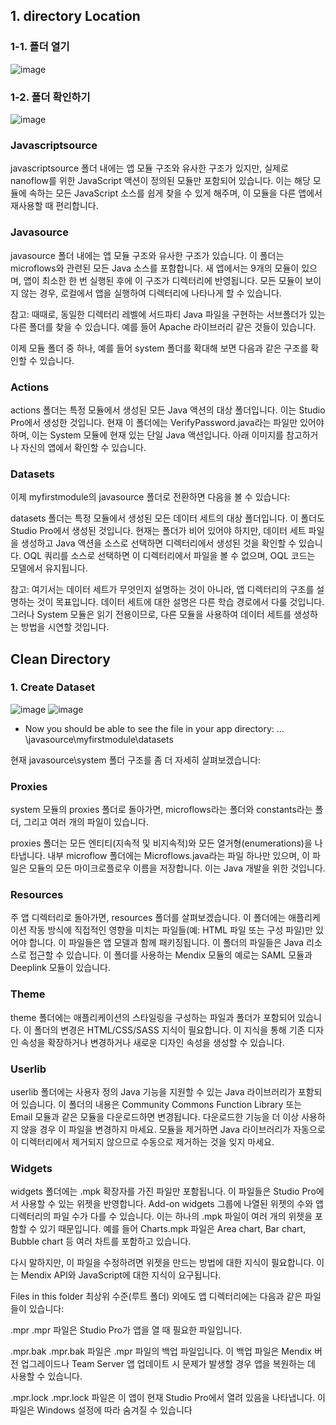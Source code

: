 ## 1. directory Location
### 1-1. 폴더 열기
![image](https://github.com/user-attachments/assets/cbde6949-bbdf-4e58-a338-eeaf4956c000)
### 1-2. 폴더 확인하기
![image](https://github.com/user-attachments/assets/18b43498-19ca-4a68-a84f-a80d07ce39bb)

### Javascriptsource
javascriptsource 폴더 내에는 앱 모듈 구조와 유사한 구조가 있지만, 실제로 nanoflow를 위한 JavaScript 액션이 정의된 모듈만 포함되어 있습니다. 이는 해당 모듈에 속하는 모든 JavaScript 소스를 쉽게 찾을 수 있게 해주며, 이 모듈을 다른 앱에서 재사용할 때 편리합니다.

### Javasource
javasource 폴더 내에는 앱 모듈 구조와 유사한 구조가 있습니다. 이 폴더는 microflows와 관련된 모든 Java 소스를 포함합니다. 새 앱에서는 9개의 모듈이 있으며, 앱이 최소한 한 번 실행된 후에 이 구조가 디렉터리에 반영됩니다. 모든 모듈이 보이지 않는 경우, 로컬에서 앱을 실행하여 디렉터리에 나타나게 할 수 있습니다.

참고: 때때로, 동일한 디렉터리 레벨에 서드파티 Java 파일을 구현하는 서브폴더가 있는 다른 폴더를 찾을 수 있습니다. 예를 들어 Apache 라이브러리 같은 것들이 있습니다.

이제 모듈 폴더 중 하나, 예를 들어 system 폴더를 확대해 보면 다음과 같은 구조를 확인할 수 있습니다.

### Actions
actions 폴더는 특정 모듈에서 생성된 모든 Java 액션의 대상 폴더입니다. 이는 Studio Pro에서 생성한 것입니다. 현재 이 폴더에는 VerifyPassword.java라는 파일만 있어야 하며, 이는 System 모듈에 현재 있는 단일 Java 액션입니다. 아래 이미지를 참고하거나 자신의 앱에서 확인할 수 있습니다.

### Datasets
이제 myfirstmodule의 javasource 폴더로 전환하면 다음을 볼 수 있습니다:

datasets 폴더는 특정 모듈에서 생성된 모든 데이터 세트의 대상 폴더입니다. 이 폴더도 Studio Pro에서 생성된 것입니다. 현재는 폴더가 비어 있어야 하지만, 데이터 세트 파일을 생성하고 Java 액션을 소스로 선택하면 디렉터리에서 생성된 것을 확인할 수 있습니다. OQL 쿼리를 소스로 선택하면 이 디렉터리에서 파일을 볼 수 없으며, OQL 코드는 모델에서 유지됩니다.

참고: 여기서는 데이터 세트가 무엇인지 설명하는 것이 아니라, 앱 디렉터리의 구조를 설명하는 것이 목표입니다. 데이터 세트에 대한 설명은 다른 학습 경로에서 다룰 것입니다. 그러나 System 모듈은 읽기 전용이므로, 다른 모듈을 사용하여 데이터 세트를 생성하는 방법을 시연할 것입니다.

## Clean Directory
### 1. Create Dataset
![image](https://github.com/user-attachments/assets/9cde7838-6f41-4644-95f9-cbb95f103c5a)
![image](https://github.com/user-attachments/assets/5699fb0d-a414-4dc8-ac4f-2d49c393e678)
- Now you should be able to see the file in your app directory: …\javasource\myfirstmodule\datasets

현재 javasource\system 폴더 구조를 좀 더 자세히 살펴보겠습니다:
### Proxies
system 모듈의 proxies 폴더로 돌아가면, microflows라는 폴더와 constants라는 폴더, 그리고 여러 개의 파일이 있습니다.

proxies 폴더는 모든 엔티티(지속적 및 비지속적)와 모든 열거형(enumerations)을 나타냅니다. 내부 microflow 폴더에는 Microflows.java라는 파일 하나만 있으며, 이 파일은 모듈의 모든 마이크로플로우 이름을 저장합니다. 이는 Java 개발을 위한 것입니다.

### Resources
주 앱 디렉터리로 돌아가면, resources 폴더를 살펴보겠습니다. 이 폴더에는 애플리케이션 작동 방식에 직접적인 영향을 미치는 파일들(예: HTML 파일 또는 구성 파일)만 있어야 합니다. 이 파일들은 앱 모델과 함께 패키징됩니다. 이 폴더의 파일들은 Java 리소스로 접근할 수 있습니다. 이 폴더를 사용하는 Mendix 모듈의 예로는 SAML 모듈과 Deeplink 모듈이 있습니다.

### Theme
theme 폴더에는 애플리케이션의 스타일링을 구성하는 파일과 폴더가 포함되어 있습니다. 이 폴더의 변경은 HTML/CSS/SASS 지식이 필요합니다. 이 지식을 통해 기존 디자인 속성을 확장하거나 변경하거나 새로운 디자인 속성을 생성할 수 있습니다.

### Userlib
userlib 폴더에는 사용자 정의 Java 기능을 지원할 수 있는 Java 라이브러리가 포함되어 있습니다. 이 폴더의 내용은 Community Commons Function Library 또는 Email 모듈과 같은 모듈을 다운로드하면 변경됩니다. 다운로드한 기능을 더 이상 사용하지 않을 경우 이 파일을 변경하지 마세요. 모듈을 제거하면 Java 라이브러리가 자동으로 이 디렉터리에서 제거되지 않으므로 수동으로 제거하는 것을 잊지 마세요.

### Widgets
widgets 폴더에는 .mpk 확장자를 가진 파일만 포함됩니다. 이 파일들은 Studio Pro에서 사용할 수 있는 위젯을 반영합니다. Add-on widgets 그룹에 나열된 위젯의 수와 앱 디렉터리의 파일 수가 다를 수 있습니다. 이는 하나의 .mpk 파일이 여러 개의 위젯을 포함할 수 있기 때문입니다. 예를 들어 Charts.mpk 파일은 Area chart, Bar chart, Bubble chart 등 여러 차트를 포함하고 있습니다.

다시 말하지만, 이 파일을 수정하려면 위젯을 만드는 방법에 대한 지식이 필요합니다. 이는 Mendix API와 JavaScript에 대한 지식이 요구됩니다.

Files in this folder
최상위 수준(루트 폴더) 외에도 앱 디렉터리에는 다음과 같은 파일들이 있습니다:

.mpr
.mpr 파일은 Studio Pro가 앱을 열 때 필요한 파일입니다.

.mpr.bak
.mpr.bak 파일은 .mpr 파일의 백업 파일입니다. 이 백업 파일은 Mendix 버전 업그레이드나 Team Server 앱 업데이트 시 문제가 발생할 경우 앱을 복원하는 데 사용할 수 있습니다.

.mpr.lock
<AppName>.mpr.lock 파일은 이 앱이 현재 Studio Pro에서 열려 있음을 나타냅니다. 이 파일은 Windows 설정에 따라 숨겨질 수 있습니다


